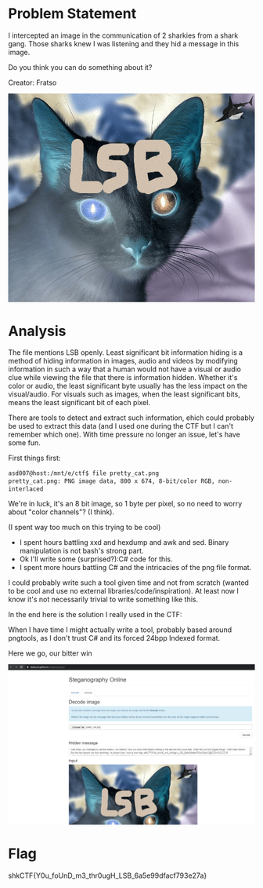 # Problem Statement

I intercepted an image in the communication of 2 sharkies from a shark gang. Those sharks knew I was listening and they hid a message in this image.

Do you think you can do something about it?

Creator: Fratso

![](../Images/pretty_cat.png)

# Analysis

The file mentions LSB openly. Least significant bit information hiding is a method of hiding information in images, audio and videos by modifying information in such a way that a human would not have a visual or audio clue while viewing the file that there is information hidden. Whether it's color or audio, the least significant byte usually has the less impact on the visual/audio. For visuals such as images, when the least significant bits, means the least significant bit of each pixel.

There are tools to detect and extract such information, ehich could probably be used to extract this data (and I used one during the CTF but I can't remember which one). With time pressure no longer an issue, let's have some fun.

First things first:

    asd007@host:/mnt/e/ctf$ file pretty_cat.png
    pretty_cat.png: PNG image data, 800 x 674, 8-bit/color RGB, non-interlaced
    
We're in luck, it's an 8 bit image, so 1 byte per pixel, so no need to worry about "color channels"? (I think). 

(I spent way too much on this trying to be cool) 
* I spent hours battling xxd and hexdump and awk and sed. Binary manipulation is not bash's strong part. 
* Ok I'll write some (surprised?):C# code for this. 
* I spent more hours battling C# and the intricacies of the png file format. 

I could probably write such a tool given time and not from scratch (wanted to be cool and use no external libraries/code/inspiration). At least now I know it's not necessarily trivial to write something like this.

In the end here is the solution I really used in the CTF:

When I have time I might actually write a tool, probably based around pngtools, as I don't trust C# and its forced 24bpp Indexed format.

Here we go, our bitter win

![win](../Images/stego_!.PNG)

# Flag
shkCTF{Y0u_foUnD_m3_thr0ugH_LSB_6a5e99dfacf793e27a}





